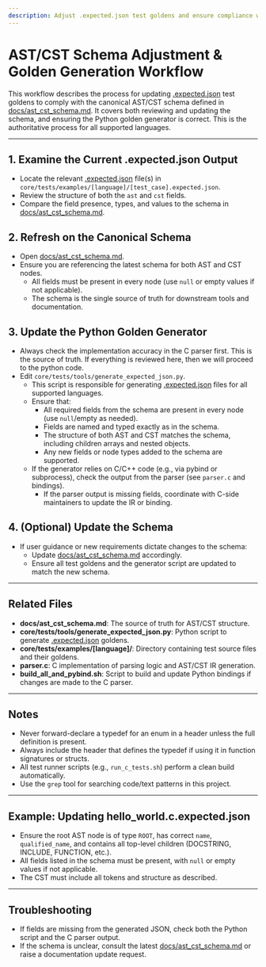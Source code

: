 ```yaml
---
description: Adjust .expected.json test goldens and ensure compliance with the AST/CST schema
---
```


# AST/CST Schema Adjustment & Golden Generation Workflow

This workflow describes the process for updating [.expected.json](cci:7://file:///home/matrillo/apps/scopemux/core/tests/examples/c/basic_syntax/hello_world.c.expected.json:0:0-0:0) test goldens to comply with the canonical AST/CST schema defined in [docs/ast_cst_schema.md](cci:7://file:///home/matrillo/apps/scopemux/docs/ast_cst_schema.md:0:0-0:0). It covers both reviewing and updating the schema, and ensuring the Python golden generator is correct. This is the authoritative process for all supported languages.

---

## 1. Examine the Current .expected.json Output

- Locate the relevant [.expected.json](cci:7://file:///home/matrillo/apps/scopemux/core/tests/examples/c/basic_syntax/hello_world.c.expected.json:0:0-0:0) file(s) in `core/tests/examples/[language]/[test_case].expected.json`.
- Review the structure of both the `ast` and `cst` fields.
- Compare the field presence, types, and values to the schema in [docs/ast_cst_schema.md](cci:7://file:///home/matrillo/apps/scopemux/docs/ast_cst_schema.md:0:0-0:0).

## 2. Refresh on the Canonical Schema

- Open [docs/ast_cst_schema.md](cci:7://file:///home/matrillo/apps/scopemux/docs/ast_cst_schema.md:0:0-0:0).
- Ensure you are referencing the latest schema for both AST and CST nodes.
    - All fields must be present in every node (use `null` or empty values if not applicable).
    - The schema is the single source of truth for downstream tools and documentation.

## 3. Update the Python Golden Generator

- Always check the implementation accuracy in the C parser first. This is the source of truth. If everything is reviewed here, then we will proceed to the python code.
- Edit `core/tests/tools/generate_expected_json.py`.
    - This script is responsible for generating [.expected.json](cci:7://file:///home/matrillo/apps/scopemux/core/tests/examples/c/basic_syntax/hello_world.c.expected.json:0:0-0:0) files for all supported languages.
    - Ensure that:
        - All required fields from the schema are present in every node (use `null`/empty as needed).
        - Fields are named and typed exactly as in the schema.
        - The structure of both AST and CST matches the schema, including children arrays and nested objects.
        - Any new fields or node types added to the schema are supported.
    - If the generator relies on C/C++ code (e.g., via pybind or subprocess), check the output from the parser (see `parser.c` and bindings).
        - If the parser output is missing fields, coordinate with C-side maintainers to update the IR or binding.

## 4. (Optional) Update the Schema

- If user guidance or new requirements dictate changes to the schema:
    - Update [docs/ast_cst_schema.md](cci:7://file:///home/matrillo/apps/scopemux/docs/ast_cst_schema.md:0:0-0:0) accordingly.
    - Ensure all test goldens and the generator script are updated to match the new schema.

---

## Related Files

- **docs/ast_cst_schema.md**: The source of truth for AST/CST structure.
- **core/tests/tools/generate_expected_json.py**: Python script to generate [.expected.json](cci:7://file:///home/matrillo/apps/scopemux/core/tests/examples/c/basic_syntax/hello_world.c.expected.json:0:0-0:0) goldens.
- **core/tests/examples/[language]/**: Directory containing test source files and their goldens.
- **parser.c**: C implementation of parsing logic and AST/CST IR generation.
- **build_all_and_pybind.sh**: Script to build and update Python bindings if changes are made to the C parser.

---

## Notes

- Never forward-declare a typedef for an enum in a header unless the full definition is present.
- Always include the header that defines the typedef if using it in function signatures or structs.
- All test runner scripts (e.g., `run_c_tests.sh`) perform a clean build automatically.
- Use the `grep` tool for searching code/text patterns in this project.

---

## Example: Updating hello_world.c.expected.json

- Ensure the root AST node is of type `ROOT`, has correct `name`, `qualified_name`, and contains all top-level children (DOCSTRING, INCLUDE, FUNCTION, etc.).
- All fields listed in the schema must be present, with `null` or empty values if not applicable.
- The CST must include all tokens and structure as described.

---

## Troubleshooting

- If fields are missing from the generated JSON, check both the Python script and the C parser output.
- If the schema is unclear, consult the latest [docs/ast_cst_schema.md](cci:7://file:///home/matrillo/apps/scopemux/docs/ast_cst_schema.md:0:0-0:0) or raise a documentation update request.